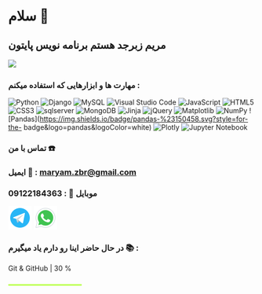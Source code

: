# سلام 👋
## مریم زبرجد هستم برنامه نویس پایتون 
<img src=https://user-images.githubusercontent.com/115386517/225841791-e6eb2fcf-6de1-45ec-a5e8-0c321f0af245.gif>


### مهارت ها و ابزارهایی  که استفاده میکنم :
![Python](https://img.shields.io/badge/python-3670A0?style=for-the-badge&logo=python&logoColor=ffdd54)  ![Django](https://img.shields.io/badge/django-%23092E20.svg?style=for-the-badge&logo=django&logoColor=white)  ![MySQL](https://img.shields.io/badge/mysql-4479A1.svg?style=for-the-badge&logo=mysql&logoColor=white)   ![Visual Studio Code](https://img.shields.io/badge/Visual%20Studio%20Code-0078d7.svg?style=for-the-badge&logo=visual-studio-code&logoColor=white)  ![JavaScript](https://img.shields.io/badge/javascript-%23323330.svg?style=for-the-badge&logo=javascript&logoColor=%23F7DF1E) ![HTML5](https://img.shields.io/badge/html5-%23E34F26.svg?style=for-the-badge&logo=html5&logoColor=white)  ![CSS3](https://img.shields.io/badge/css3-%231572B6.svg?style=for-the-badge&logo=css3&logoColor=white)
![sqlserver](https://img.shields.io/badge/sqlserver-%231572B6.svg?style=for-the-badge&logo=css3&logoColor=white) ![MongoDB](https://img.shields.io/badge/MongoDB-%234ea94b.svg?style=for-the-badge&logo=mongodb&logoColor=white)
![Jinja](https://img.shields.io/badge/jinja-white.svg?style=for-the-badge&logo=jinja&logoColor=black) ![jQuery](https://img.shields.io/badge/jquery-%230769AD.svg?style=for-the-badge&logo=jquery&logoColor=white) ![Matplotlib](https://img.shields.io/badge/Matplotlib-%23ffffff.svg?style=for-the-badge&logo=Matplotlib&logoColor=black) ![NumPy](https://img.shields.io/badge/numpy-%23013243.svg?style=for-the-badge&logo=numpy&logoColor=white) ![Pandas](https://img.shields.io/badge/pandas-%23150458.svg?style=for-the-
badge&logo=pandas&logoColor=white) ![Plotly](https://img.shields.io/badge/Plotly-%233F4F75.svg?style=for-the-badge&logo=plotly&logoColor=white) 
![Jupyter Notebook](https://img.shields.io/badge/jupyter-%23FA0F00.svg?style=for-the-badge&logo=jupyter&logoColor=white)


### تماس با من ☎️ 
### ایمیل     📧  : maryam.zbr@gmail.com
### موبایل    📱   : 09122184363
<a href="https://t.me/MaryamZebarjad"><img src="https://github.com/MaryamZebarjad/MaryamZebarjad/blob/main/image/telegram.png"></a> <a href="https://wa.me/+989122184363"><img src="https://github.com/MaryamZebarjad/MaryamZebarjad/blob/main/image/whatsapp.png"></a>

### در حال حاضر اینا رو دارم یاد میگیرم 📚 :
Git & GitHub | 30 %

<img src="https://github.com/MaryamZebarjad/MaryamZebarjad/blob/main/image/bar40.png" width="150px" heigth="16px">

